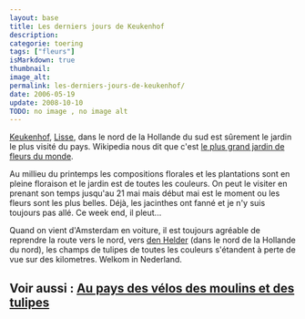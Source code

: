 ```yaml
---
layout: base
title: Les derniers jours de Keukenhof
description: 
categorie: toering
tags: ["fleurs"]
isMarkdown: true
thumbnail: 
image_alt: 
permalink: les-derniers-jours-de-keukenhof/
date: 2006-05-19
update: 2008-10-10
TODO: no image , no image alt 
---
```




[Keukenhof](http://www.keukenhof.nl/), [Lisse](http://www.lisse.nl), dans le nord de la Hollande du sud est sûrement le jardin le plus visité du pays. Wikipedia nous dit que c'est [le plus grand jardin de fleurs du monde](http://en.wikipedia.org/wiki/Keukenhof).

Au millieu du printemps les compositions florales et les plantations sont en pleine floraison et le jardin est de toutes les couleurs. On peut le visiter en prenant son temps jusqu'au 21 mai mais début mai est le moment ou les fleurs sont les plus belles. Déjà, les jacinthes ont fanné et je n'y suis toujours pas allé. Ce week end, il pleut...

Quand on vient d'Amsterdam en voiture, il est toujours agréable de reprendre la route vers le nord, vers [den Helder](http://www.denhelder.nl/) (dans le nord de la Hollande du nord), les champs de tulipes de toutes les couleurs s'étandent à perte de vue sur des kilometres. Welkom in Nederland.

Voir aussi : [Au pays des vélos des moulins et des tulipes](/pays-des-velos-moulins-tulipes)
---